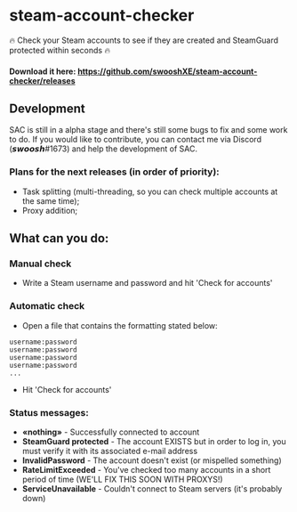 # steam-account-checker

🔥 Check your Steam accounts to see if they are created and SteamGuard protected within seconds 🔥

#### Download it here: https://github.com/swooshXE/steam-account-checker/releases


## Development
SAC is still in a alpha stage and there's still some bugs to fix and some work to do. If you would like to contribute, you can contact me via Discord (𝙨𝙬𝙤𝙤𝙨𝙝#1673) and help the development of SAC.

### Plans for the next releases (in order of priority):
- Task splitting (multi-threading, so you can check multiple accounts at the same time);
- Proxy addition;


## What can you do:

### Manual check
- Write a Steam username and password and hit 'Check for accounts'

### Automatic check
- Open a file that contains the formatting stated below:
```
username:password
username:password
username:password
username:password
...
```
- Hit 'Check for accounts'

### Status messages:

- **«nothing»** - Successfully connected to account
- **SteamGuard protected** - The account EXISTS but in order to log in, you must verify it with its associated e-mail address
- **InvalidPassword** - The account doesn't exist (or mispelled something)
- **RateLimitExceeded** - You've checked too many accounts in a short period of time (WE'LL FIX THIS SOON WITH PROXYS!)
- **ServiceUnavailable** - Couldn't connect to Steam servers (it's probably down)
